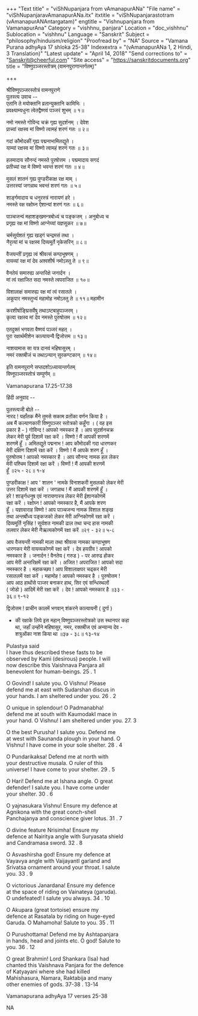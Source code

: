+++
"Text title" = "viShNupanjara from vAmanapurANa"
"File name" = "viShNupanjaravAmanapurANa.itx"
itxtitle = "viShNupanjarastotram (vAmanapurANAntargatam)"
engtitle = "Vishnupanjara from VamanapurAna"
Category = "vishhnu, panjara"
Location = "doc_vishhnu"
Sublocation = "vishhnu"
Language = "Sanskrit"
Subject = "philosophy/hinduism/religion"
"Proofread by" = "NA"
Source = "Vamana Purana adhyAya 17 shloka 25-38"
Indexextra = "(vAmanapurANa 1, 2 Hindi, 3 Translation)"
"Latest update" = "April 14, 2018"
"Send corrections to" = "Sanskrit@cheerful.com"
"Site access" = "https://sanskritdocuments.org"
title = "विष्णुपञ्जरस्तोत्रम् (वामनपुराणान्तर्गतम्)"

+++
  
 श्रीविष्णुपञ्जरस्तोत्रं वामनपुराणे   
पुलस्त्य उवाच --  
एतानि ते मयोक्तानि व्रतान्युक्तानि कामिभिः ।  
प्रवक्ष्याम्यधुना त्वेतद्वैष्णवं पञ्जरं शुभम् ॥ १॥  
  
नमो नमस्ते गोविन्द चक्रं गृह्य सुदर्शनम् । देवेश  
प्राच्यां रक्षस्व मां विष्णो त्वामहं शरणं गतः ॥ २॥  
  
गदां कौमोदकीं गृह्य पद्मनाभामितद्युते ।  
याम्यां रक्षस्व मां विष्णो त्वामहं शरणं गतः ॥ ३॥  
  
हलमादाय सौनन्दं नमस्ते पुरषोत्तम । पद्ममादाय सगदं  
प्रतीच्यां रक्ष मे विष्णो भवन्तं शरणं गतः ॥ ४॥  
  
मुसलं शातनं गृह्य पुण्डरीकाक्ष रक्ष माम् ।  
उत्तरस्यां जगन्नाथ भवन्तं शरणं गतः ॥ ५॥  
  
शार्ङ्गमादाय च धनुरस्त्रं नारायणं हरे ।  
नमस्ते रक्ष रक्षोघ्न ऐशान्यां शरणं गतः ॥ ६॥  
  
पाञ्चजन्यं महाशङ्खमन्त्रबोध्यं च पङ्कजम् । अनुबोध्य च  
प्रगृह्य रक्ष मां विष्णो आग्नेय्यां यज्ञसूकर ॥ ७॥  
  
चर्मसूर्यशतं गृह्य खड्गं चन्द्रमसं तथा ।  
नैरृत्यां मां च रक्षस्व दिव्यमूर्ते नृकेसरिन् ॥ ८॥  
  
वैजयन्तीं प्रगृह्य त्वं श्रीवत्सं कण्ठभूषणम् ।  
वायव्यां रक्ष मां देव अश्वशीर्ष नमोऽस्तु ते ॥ ९॥  
  
वैनतेयं समारुह्य अन्तरिक्षे जनार्दन ।  
मां त्वं रक्षाजित सदा नमस्ते त्वपराजित ॥ १०॥  
  
विशालाक्षं समारुह्य रक्ष मां त्वं रसातले ।  
अकूपार नमस्तुभ्यं महामोह नमोऽस्तु ते ॥ ११॥ महामीन  
  
करशीर्षाङ्घ्रिसर्वेषु तथाऽष्टबाहुपञ्जरम् ।  
कृत्वा रक्षस्व मां देव नमस्ते पुरुषोत्तम ॥ १२॥  
  
एतदुक्तं भगवता वैष्णवं पञ्जरं महत् ।  
पुरा रक्षार्थमीशेन कात्यायन्यै द्विजोत्तम ॥ १३॥  
  
नाशयामास सा यत्र दानवं महिषासुरम् ।  
नमरं रक्तबीजं च तथाऽन्यान् सुरकण्टकान् ॥ १४॥  
  
इति वामनपुराणे सप्तदशोऽध्यायान्तर्गतम्  
विष्नूपञ्जरस्तोत्रं सम्पुर्णम्  ॥  
  
  
  
  
Vamanapurana 17.25-17.38  
  
  
हिंदी अनुवाद --  
  
पुलस्त्यजी बोले --  
नारद ! यहाँतक मैंने तुमसे सकाम व्रतोंका वर्णन किया है ।  
अब मैं कल्याणकारी विष्णुपञ्जर स्तोत्रको कहूँगा । ( वह इस  
प्रकार है - ) गोविन्द ! आपको नमस्कर है । आप सुदर्शनचक्र  
लेकर मेरी पूर्व दिशामें रक्षा करें । विष्णो ! मैं आपकी शरणमें  
शरणमें हूँ । अमितद्युते पद्मनाभ ! आप कौमोदकी गदा धारणकर  
मेरी दक्षिण दिशामें रक्षा करें । विष्णो ! मैं आपके शरण हूँ ।  
पुरुषोत्तम ! आपको नमस्कार है । आप सौनन्द नामक हल लेकर  
मेरी पश्चिम दिशामें रक्षा करें । विष्णों !  मैं आपकी शरणमें  
हूँ ॥२५ - २८॥ १-४  
  
पुण्डरीकाक्ष ! आप ' शातन ' नामके विनाशकरी मुसलको लेकर मेरी  
उत्तर दिशामें रक्षा करें । जगन्नाथ ! मैं आपकी शरणमें हूँ ।  
हरे !  शार्ङ्गधनुष एवं नारायणास्त्र लेकर मेरी ईशानकोणमें  
रक्षा करें । रक्षोघ्न ! आपको नमस्कार है, मैं आपके शरण  
हूँ । यज्ञावाराह विष्णो ! आप पाञ्चजन्य नामक विशाल शङ्ख  
तथा अन्तर्बोध्य पङ्कजको लेकर मेरी अग्निकोणमें रक्षा करें ।  
दिव्यमूर्ति नृसिंह ! सूर्यशत नामकी ढाल तथा चन्द हास नामकी  
तलवार लेकर मेरी नैऋत्यकोणमें रक्षा करें ॥२९ - ३२॥ ५-८  
  
आप वैजयन्ती नामकी माला तथा श्रीवत्स नामका कण्ठाभूषण  
धारणकर मेरी वायव्यकोणमें रक्षा करें । देव हयग्रीव ! आपको  
नमस्कार है । जनार्दन ! वैनतेय ( गरुड ) - पर आरुढ होकर  
आप मेरी अन्तरिक्षमें रक्षा करें । अजित ! अपराजित ! आपको सदा  
नमस्कार है । महाकच्छप !  आप विशालाक्षपर चढ्कर मेरी  
रसातलमें रक्षा करें । महामोह ! आपको नमस्कर है । पुरुषोत्तम !  
आप आठ हाथोंसे पञ्जर बनाकर हाथ, सिर एवं सन्धिस्थलों  
( जोडो ) आदिमें मेरी रक्षा करें । देव ! आपको नमस्कार है ॥३३ -  
३६॥ ९-१२  
  
द्विजोत्तम ! प्राचीन कालमें भगवान् शंकरने कात्यायनी ( दुर्गा )  
- की रक्षाके लिये इस महान् विष्णुपञ्जरस्तोत्रको उस स्थानपर कहा  
था, जहाँ उन्होंने महिषासुर, नमर, रक्तबीज एवं अन्यान्य देव -  
शत्रुओंका नाश किया था ॥३७ - ३८॥ १३-१४  
  
  
Pulastya said  
I have thus described these fasts to be   
observed by Kami (desirous) people. I will   
now describe this Vaishnava Panjara all   
benevolent for human-beings. 25 . 1  
  
O Govind! I salute you. O Vishnu! Please   
defend me at east with Sudarshan discus in   
your hands. I am sheltered under you. 26 . 2  
  
O unique in splendour! O Padmanabha!   
defend me at south with KaumodakI mace in   
your hand. O Vishnu! I am sheltered under you. 27. 3  
  
O the best Purusha! I salute you. Defend me   
at west with Saunanda plough in your hand. O   
Vishnu! I have come in your sole shelter. 28 . 4  
  
O Pundarikaksa! Defend me at north with   
your destructive musala. O ruler of this   
universe! I have come to your shelter. 29 . 5  
  
O Hari! Defend me at Ishana angle. O great   
defender! I salute you. I have come under   
your shelter. 30 . 6  
  
O yajnasukara Vishnu! Ensure my defence at   
Agnikona with the great conch-shell   
Panchajanya and conscience giver lotus. 31 . 7  
  
O divine feature Nrisimha! Ensure my   
defence at Nairitya angle with Suryasata shield   
and Candramasa sword. 32 . 8  
  
O Asvashirsha god! Ensure my defence at   
Vayavya angle with VaijayantI garland and   
Srivatsa ornament around your throat. I salute   
you. 33 . 9  
  
O victorious Janardana! Ensure my defence   
at the space of riding on Vainateya (garuda).   
O undefeated! I salute you always. 34 . 10  
  
O Akupara (great tortoise) ensure my   
defence at Rasatala by riding on huge-eyed   
Garuda. O Mahamoha! Salute to you. 35 . 11  
  
O Purushottama! Defend me by Ashtapanjara   
in hands, head and joints etc. O god! Salute to   
you. 36 . 12  
  
O great Brahmin! Lord Shankara (Isa) had   
chanted this Vaishnava Panjara for the defence   
of Katyayani where she had killed   
Mahishasura, Namara, Raktabija and many   
other enemies of gods. 37-38 . 13-14  
  
Vamanapurana adhyAya 17 verses 25-38  
  
NA  
  
